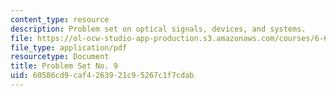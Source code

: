 ```yaml
---
content_type: resource
description: Problem set on optical signals, devices, and systems.
file: https://ol-ocw-studio-app-production.s3.amazonaws.com/courses/6-637-optical-signals-devices-and-systems-spring-2003/60586cd9caf4263921c95267c1f7cdab_6637pset9.pdf
file_type: application/pdf
resourcetype: Document
title: Problem Set No. 9
uid: 60586cd9-caf4-2639-21c9-5267c1f7cdab
---
```

